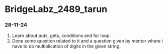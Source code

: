 # BridgeLabz_2489_tarun

### 28-11-24 ###
1. Learn about puts, gets, conditions and for loop.
2. Done some question related to it and a question given by mentor where i have to do multiplication of digits in the given string.  

